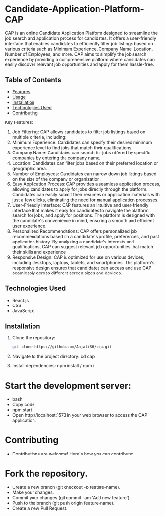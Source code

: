 # Candidate-Application-Platform-CAP

CAP is an online Candidate Application Platform designed to streamline the job search and application process for candidates. It offers a user-friendly interface that enables candidates to efficiently filter job listings based on various criteria such as Minimum Experience, Company Name, Location, Number of Employees, and more. CAP aims to simplify the job search experience by providing a comprehensive platform where candidates can easily discover relevant job opportunities and apply for them hassle-free.

## Table of Contents
- [Features](#features)
- [Usage](#usage)
- [Installation](#installation) 
- [Technologies Used](#technologies-used)
- [Contributing](#contributing)

Key Features:
1. Job Filtering: CAP allows candidates to filter job listings based on multiple criteria, including:
2. Minimum Experience: Candidates can specify their desired minimum experience level to find jobs that match their qualifications.
3. Company Name: Candidates can search for jobs offered by specific companies by entering the company name.
4. Location: Candidates can filter jobs based on their preferred location or geographic area.
5. Number of Employees: Candidates can narrow down job listings based on the size of the company or organization.
6. Easy Application Process: CAP provides a seamless application process, allowing candidates to apply for jobs directly through the platform. Candidates can easily submit their resumes or application materials with just a few clicks, eliminating the need for manual application processes.
7. User-Friendly Interface: CAP features an intuitive and user-friendly interface that makes it easy for candidates to navigate the platform, search for jobs, and apply for positions. The platform is designed with the candidate's convenience in mind, ensuring a smooth and efficient user experience.
8. Personalized Recommendations: CAP offers personalized job recommendations based on a candidate's profile, preferences, and past application history. By analyzing a candidate's interests and qualifications, CAP can suggest relevant job opportunities that match their skills and experience.
9. Responsive Design: CAP is optimized for use on various devices, including desktops, laptops, tablets, and smartphones. The platform's responsive design ensures that candidates can access and use CAP seamlessly across different screen sizes and devices.

## Technologies Used
- React.js
- CSS
- JavaScript

## Installation

1. Clone the repository:

   ```bash
   git clone https://github.com/AnjaliS6/cap.git


2. Navigate to the project directory:
   cd cap

3. Install dependencies:
   npm install / npm i

  # Start the development server:
  - bash
  - Copy code
  - npm start
  - Open http://localhost:1573 in your web browser to access the CAP application.
  # Contributing
  - Contributions are welcome! Here's how you can contribute:
  
  # Fork the repository.
  - Create a new branch (git checkout -b feature-name).
  - Make your changes.
  - Commit your changes (git commit -am 'Add new feature').
  - Push to the branch (git push origin feature-name).
  - Create a new Pull Request.
